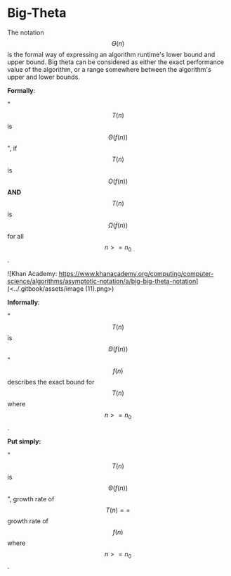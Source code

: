 # Big-Theta

The notation $$Θ(n)$$ is the formal way of expressing an algorithm runtime's lower bound and upper bound. Big theta can be considered as either the exact performance value of the algorithm, or a range somewhere between the algorithm's upper and lower bounds.

**Formally**:

"$$T(n)$$ is $$Θ(f(n))$$", if $$T(n)$$ is$$O(f(n))$$ **AND** $$T(n)$$ is $$Ω(f(n))$$for all $$n >= n_0$$.

![Khan Academy: https://www.khanacademy.org/computing/computer-science/algorithms/asymptotic-notation/a/big-big-theta-notation](<../.gitbook/assets/image (11).png>)

**Informally**:

"$$T(n)$$ is $$Θ(f(n))$$"$$f(n)$$ describes the exact bound for $$T(n)$$ where $$n >= n_0$$.

**Put simply:**

"$$T(n)$$ is $$Θ(f(n))$$", growth rate of $$T(n) ==$$growth rate of $$f(n)$$ where $$n >= n_0$$.
